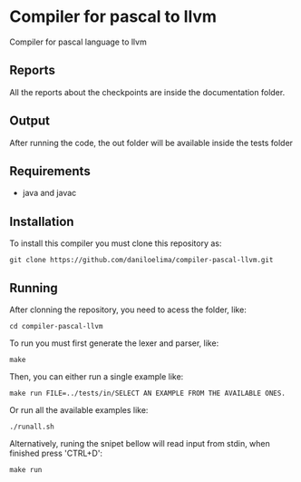 # Compiler for pascal to llvm
Compiler for pascal language to llvm

## Reports
All the reports about the checkpoints are inside the documentation folder.

## Output
After running the code, the out folder will be available inside the tests folder

## Requirements
- java and javac

## Installation
To install this compiler you must clone this repository as:
  ``` 
  git clone https://github.com/daniloelima/compiler-pascal-llvm.git 
  ```

## Running
After clonning the repository, you need to acess the folder, like:
  ```
  cd compiler-pascal-llvm
  ```

To run you must first generate the lexer and parser, like:
  ``` 
  make 
  ```
Then, you can either run a single example like:
  ``` 
  make run FILE=../tests/in/SELECT AN EXAMPLE FROM THE AVAILABLE ONES.
  ```

Or run all the available examples like:
  ```
  ./runall.sh
  ```

Alternatively, runing the snipet bellow will read input from stdin, when finished press 'CTRL+D':
  ```
  make run
  ```